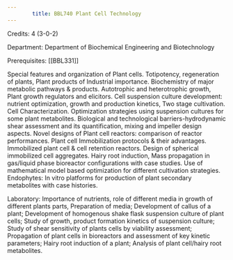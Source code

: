 ```yaml
---
        title: BBL740 Plant Cell Technology
---
```

Credits: 4 (3-0-2)

Department: Department of Biochemical Engineering and Biotechnology

Prerequisites: [[BBL331]]

Special features and organization of Plant cells. Totipotency, regeneration of plants, Plant products of Industrial importance. Biochemistry of major metabolic pathways & products. Autotrophic and heterotrophic growth, Plant growth regulators and elicitors. Cell suspension culture development: nutrient optimization, growth and production kinetics, Two stage cultivation. Cell Characterization. Optimization strategies using suspension cultures for some plant metabolites. Biological and technological barriers-hydrodynamic shear assessment and its quantification, mixing and impeller design aspects. Novel designs of Plant cell reactors: comparison of reactor performances. Plant cell Immobilization protocols & their advantages. Immobilized plant cell & cell retention reactors. Design of spherical immobilized cell aggregates. Hairy root induction, Mass propagation in gas/liquid phase bioreactor configurations with case studies. Use of mathematical model based optimization for different cultivation strategies. Endophytes: In vitro platforms for production of plant secondary metabolites with case histories.

Laboratory: Importance of nutrients, role of different media in growth of different plants parts, Preparation of media; Development of callus of a plant; Development of homogenous shake flask suspension culture of plant cells; Study of growth, product formation kinetics of suspension culture; Study of shear sensitivity of plants cells by viability assessment; Propagation of plant cells in bioreactors and assessment of key kinetic parameters; Hairy root induction of a plant; Analysis of plant cell/hairy root metabolites.